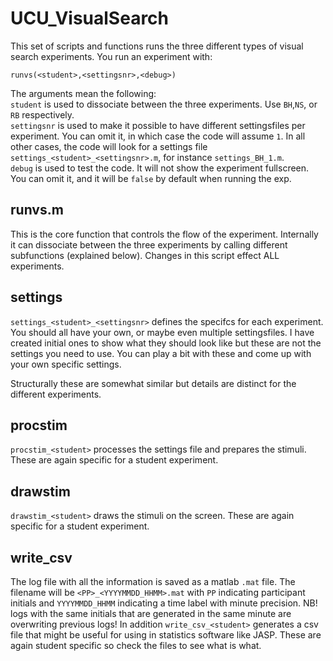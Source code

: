 # UCU_VisualSearch
This set of scripts and functions runs the three different types of
visual search experiments. You run an experiment with:    

`runvs(<student>,<settingsnr>,<debug>)`

The arguments mean the following:    
`student` is used to dissociate between the three experiments. Use `BH`,`NS`, 
or `RB` respectively.     
`settingsnr` is used to make it possible to have different settingsfiles per
experiment. You can omit it, in which case the code will assume `1`. In all 
other cases, the code will look for a settings file `settings_<student>_<settingsnr>.m`, 
for instance `settings_BH_1.m`.    
`debug` is used to test the code. It will not show the experiment fullscreen. 
You can omit it, and it will be `false` by default when running the exp.


## runvs.m   
This is the core function that controls the flow of the experiment. Internally 
it can dissociate between the three experiments by calling different subfunctions 
(explained below). Changes in this script effect ALL experiments.    

## settings  
`settings_<student>_<settingsnr>` defines the specifcs for each experiment. You should all have your own, or maybe 
even multiple settingsfiles. I have created initial ones to show what they 
should look like but these are not the settings you need to use. You can play 
a bit with these and come up with your own specific settings.   

Structurally these are somewhat similar but details are distinct for the different
experiments.     

## procstim
`procstim_<student>` processes the settings file and prepares the stimuli.
These are again specific for a student experiment.

## drawstim    
`drawstim_<student>` draws the stimuli on the screen.
These are again specific for a student experiment.

## write_csv
The log file with all the information is saved as a matlab `.mat` file. The 
filename will be `<PP>_<YYYYMMDD_HHMM>.mat` with `PP` indicating participant initials 
and `YYYYMMDD_HHMM` indicating a time label with minute precision. NB! logs with 
the same initials that are generated in the same minute are overwriting previous 
logs! In addition `write_csv_<student>` generates a csv file that might be 
useful for using in statistics software like JASP. These are again student 
specific so check the files to see what is what. 
